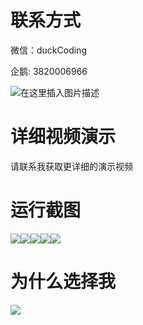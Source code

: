 # 联系方式

微信：duckCoding

企鹅: 3820006966

![在这里插入图片描述](http://upload.cxycsx.vip/91ab4bcb4f2c4c6db86365bb6d6e9c62.jpeg)

# 详细视频演示

请联系我获取更详细的演示视频

# 运行截图

![](http://www.bysj52.com/uploadfile/ueditor/image/202306/%E6%AF%95%E8%AE%BEssm362%E8%AE%BE%E5%A4%87%E9%85%8D%E4%BB%B6%E7%AE%A1%E7%90%86%E5%92%8C%E8%AE%BE%E5%A4%87%E6%A3%80%E4%BF%AE+vue%E6%AF%95%E4%B8%9A%E8%AE%BE%E8%AE%A1/3.png)![](http://www.bysj52.com/uploadfile/ueditor/image/202306/%E6%AF%95%E8%AE%BEssm362%E8%AE%BE%E5%A4%87%E9%85%8D%E4%BB%B6%E7%AE%A1%E7%90%86%E5%92%8C%E8%AE%BE%E5%A4%87%E6%A3%80%E4%BF%AE+vue%E6%AF%95%E4%B8%9A%E8%AE%BE%E8%AE%A1/1.png)![](http://www.bysj52.com/uploadfile/ueditor/image/202306/%E6%AF%95%E8%AE%BEssm362%E8%AE%BE%E5%A4%87%E9%85%8D%E4%BB%B6%E7%AE%A1%E7%90%86%E5%92%8C%E8%AE%BE%E5%A4%87%E6%A3%80%E4%BF%AE+vue%E6%AF%95%E4%B8%9A%E8%AE%BE%E8%AE%A1/4.png)![](http://www.bysj52.com/uploadfile/ueditor/image/202306/%E6%AF%95%E8%AE%BEssm362%E8%AE%BE%E5%A4%87%E9%85%8D%E4%BB%B6%E7%AE%A1%E7%90%86%E5%92%8C%E8%AE%BE%E5%A4%87%E6%A3%80%E4%BF%AE+vue%E6%AF%95%E4%B8%9A%E8%AE%BE%E8%AE%A1/2.png)![](http://www.bysj52.com/uploadfile/ueditor/image/202306/%E6%AF%95%E8%AE%BEssm362%E8%AE%BE%E5%A4%87%E9%85%8D%E4%BB%B6%E7%AE%A1%E7%90%86%E5%92%8C%E8%AE%BE%E5%A4%87%E6%A3%80%E4%BF%AE+vue%E6%AF%95%E4%B8%9A%E8%AE%BE%E8%AE%A1/5.png)

# 为什么选择我

![](http://upload.cxycsx.vip/%E7%A8%8B%E5%BA%8F%E8%AE%BE%E8%AE%A1.png)


